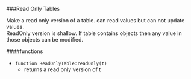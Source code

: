 ###Read Only Tables  

Make a read only version of a table. can read values but can not update values.  
ReadOnly version is shallow. If table contains objects then any value in those objects can be modified.   

####functions 
 - ```function ReadOnlyTable:readOnly(t)```  
   - returns a read only version of t
